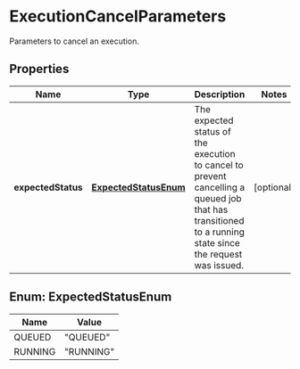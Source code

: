 

# ExecutionCancelParameters

Parameters to cancel an execution.

## Properties

Name | Type | Description | Notes
------------ | ------------- | ------------- | -------------
**expectedStatus** | [**ExpectedStatusEnum**](#ExpectedStatusEnum) | The expected status of the execution to cancel to prevent cancelling a queued job that has transitioned to a running state since the request was issued. |  [optional]



## Enum: ExpectedStatusEnum

Name | Value
---- | -----
QUEUED | &quot;QUEUED&quot;
RUNNING | &quot;RUNNING&quot;



